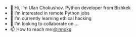 - 👋 Hi, I’m Ulan Chokushov. Python developer from Bishkek
- 👀 I’m interested in remote Python jobs
- 🌱 I’m currently learning ethical hacking 
- 💞️ I’m looking to collaborate on ...
- 📫 How to reach me:[@innokg](https://t.me/innokg)

<!---
innokg/innokg is a ✨ special ✨ repository because its `README.md` (this file) appears on your GitHub profile.
You can click the Preview link to take a look at your changes.
--->
